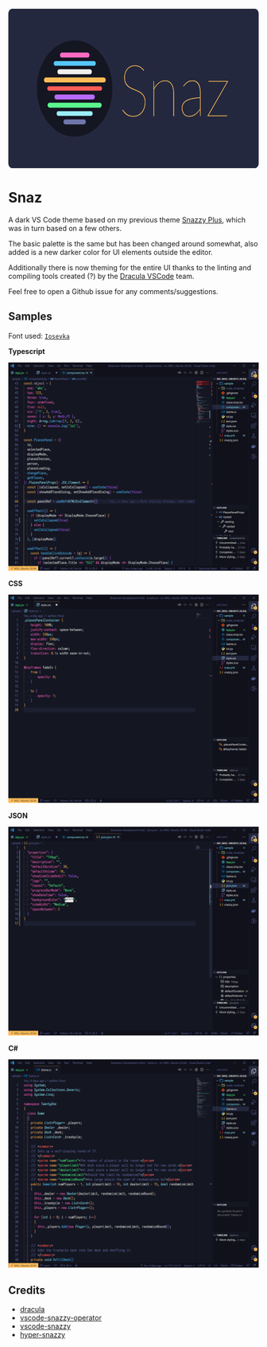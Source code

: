 <p align="center">
  <img src="https://github.com/akarlsten/snaz/raw/main/logo-rounded.png" width="640" height="320">
</p>

# Snaz

A dark VS Code theme based on my previous theme [Snazzy Plus](https://github.com/akarlsten/snazzy-plus), which was in turn based on a few others.

The basic palette is the same but has been changed around somewhat, also added is a new darker color for UI elements outside the editor.

Additionally there is now theming for the entire UI thanks to the linting and compiling tools created (?) by the [Dracula VSCode](<(https://github.com/dracula/visual-studio-code)>) team.

Feel free to open a Github issue for any comments/suggestions.

## Samples

Font used: [`Iosevka`](https://github.com/be5invis/Iosevka)

**Typescript**

![sample-typescript](https://github.com/akarlsten/snaz/raw/main/sample-ts.png)

**CSS**

![sample-css](https://github.com/akarlsten/snaz/raw/main/sample-css.png)

**JSON**

![sample-json](https://github.com/akarlsten/snaz/raw/main/sample-json.png)

**C#**

![sample-csharp](https://github.com/akarlsten/snaz/raw/main/sample-csharp.png)

## Credits

-   [dracula](https://github.com/dracula/visual-studio-code)
-   [vscode-snazzy-operator](https://github.com/aaronthomas/vscode-snazzy-operator)
-   [vscode-snazzy](https://github.com/alexanderbast/vscode-snazzy)
-   [hyper-snazzy](https://github.com/sindresorhus/hyper-snazzy)
